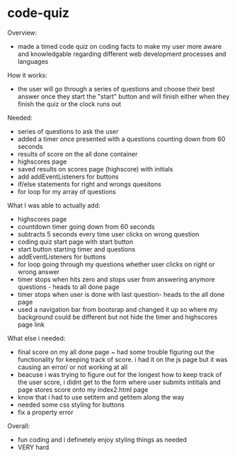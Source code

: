 # code-quiz
Overview: 

- made a timed code quiz on coding facts to make my user more aware and knowledgable regarding different web development processes and languages 

How it works: 

- the user will go through a series of questions and choose their best answer once they start the "start" button and will finish either when they finish the quiz or the clock runs out 

Needed:

- series of questions to ask the user
- added a timer once presented with a questions counting down from 60 seconds 
- results of score on the all done container 
- highscores page 
- saved results on scores page (highscore) with initials 
- add addEventListeners for buttons 
- if/else statements for right and wrongs quesitons 
- for loop for my array of questions 


What I was able to actually add:

- highscores page 
- countdown timer going down from 60 seconds
- subtracts 5 seconds every time user clicks on wrong question
- coding quiz start page with start button 
- start button starting timer and questions 
- addEventListeners for buttons 
- for loop going through my questions whether user clicks on right or wrong answer 
- timer stops when hits zero and stops user from answering anymore questions - heads to all done page
- timer stops when user is done with last question- heads to the all done page 
- used a navigation bar from bootsrap and changed it up so where my background could be different but not hide the timer and highscores page link

What else i needed:

- final score on my all done page
    ~ had some trouble figuring out the functionality for keeping track of score. i had it on the js page but it was causing an error/ or not working at all
-  beacuse i was trying to figure out for the longest how to keep track of the user score, i didnt get to the form where user submits intitials and page stores score onto my index2.html page
- know that i had to use setitem and getitem along the way 
- needed some css styling for buttons 
- fix a property error 

Overall: 

- fun coding and i definetely enjoy styling things as needed
- VERY hard 
